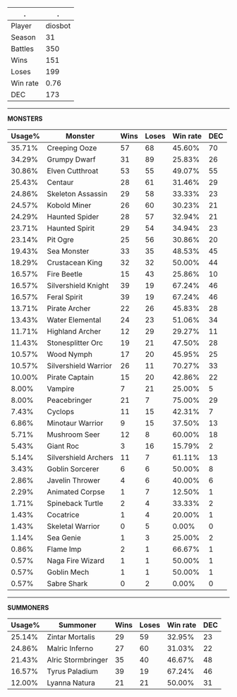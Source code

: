 .|.
|-|-
Player|diosbot
Season|31
Battles|350
Wins|151
Loses|199
Win rate|0.76
DEC|173

---
**MONSTERS**

Usage%|Monster|Wins|Loses|Win rate|DEC|
-|-|-|-|-|-|
35.71%|Creeping Ooze|57|68|45.60%|70|
34.29%|Grumpy Dwarf|31|89|25.83%|26|
30.86%|Elven Cutthroat|53|55|49.07%|55|
25.43%|Centaur|28|61|31.46%|29|
24.86%|Skeleton Assassin|29|58|33.33%|23|
24.57%|Kobold Miner|26|60|30.23%|21|
24.29%|Haunted Spider|28|57|32.94%|21|
23.71%|Haunted Spirit|29|54|34.94%|23|
23.14%|Pit Ogre|25|56|30.86%|20|
19.43%|Sea Monster|33|35|48.53%|45|
18.29%|Crustacean King|32|32|50.00%|44|
16.57%|Fire Beetle|15|43|25.86%|10|
16.57%|Silvershield Knight|39|19|67.24%|46|
16.57%|Feral Spirit|39|19|67.24%|46|
13.71%|Pirate Archer|22|26|45.83%|28|
13.43%|Water Elemental|24|23|51.06%|34|
11.71%|Highland Archer|12|29|29.27%|11|
11.43%|Stonesplitter Orc|19|21|47.50%|28|
10.57%|Wood Nymph|17|20|45.95%|25|
10.57%|Silvershield Warrior|26|11|70.27%|33|
10.00%|Pirate Captain|15|20|42.86%|22|
8.00%|Vampire|7|21|25.00%|5|
8.00%|Peacebringer|21|7|75.00%|29|
7.43%|Cyclops|11|15|42.31%|7|
6.86%|Minotaur Warrior|9|15|37.50%|13|
5.71%|Mushroom Seer|12|8|60.00%|18|
5.43%|Giant Roc|3|16|15.79%|2|
5.14%|Silvershield Archers|11|7|61.11%|13|
3.43%|Goblin Sorcerer|6|6|50.00%|8|
2.86%|Javelin Thrower|4|6|40.00%|6|
2.29%|Animated Corpse|1|7|12.50%|1|
1.71%|Spineback Turtle|2|4|33.33%|2|
1.43%|Cocatrice|1|4|20.00%|1|
1.43%|Skeletal Warrior|0|5|0.00%|0|
1.14%|Sea Genie|1|3|25.00%|2|
0.86%|Flame Imp|2|1|66.67%|1|
0.57%|Naga Fire Wizard|1|1|50.00%|1|
0.57%|Goblin Mech|1|1|50.00%|1|
0.57%|Sabre Shark|0|2|0.00%|0|

---
**SUMMONERS**

Usage%|Summoner|Wins|Loses|Win rate|DEC|
-|-|-|-|-|-|
25.14%|Zintar Mortalis|29|59|32.95%|23|
24.86%|Malric Inferno|27|60|31.03%|22|
21.43%|Alric Stormbringer|35|40|46.67%|48|
16.57%|Tyrus Paladium|39|19|67.24%|46|
12.00%|Lyanna Natura|21|21|50.00%|31|
